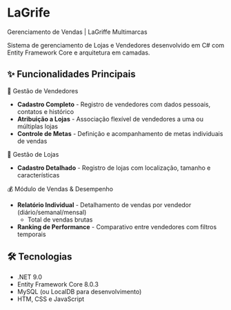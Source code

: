 # LaGrife
Gerenciamento de Vendas | LaGriffe Multimarcas

Sistema de gerenciamento de Lojas e Vendedores desenvolvido em C# com Entity Framework Core e arquitetura em camadas.

## ✨ Funcionalidades Principais

👥 Gestão de Vendedores
- **Cadastro Completo** - Registro de vendedores com dados pessoais, contatos e histórico
- **Atribuição a Lojas** - Associação flexível de vendedores a uma ou múltiplas lojas
- **Controle de Metas** - Definição e acompanhamento de metas individuais de vendas

 🏪 Gestão de Lojas
- **Cadastro Detalhado** - Registro de lojas com localização, tamanho e características

💰 Módulo de Vendas & Desempenho
- **Relatório Individual** - Detalhamento de vendas por vendedor (diário/semanal/mensal)
  - Total de vendas brutas
- **Ranking de Performance** - Comparativo entre vendedores com filtros temporais

## 🛠️ Tecnologias
- .NET 9.0
- Entity Framework Core 8.0.3
- MySQL (ou LocalDB para desenvolvimento)
- HTM, CSS e JavaScript
